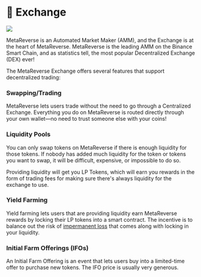 # 🔄 Exchange

![](../../.gitbook/assets/docs-masthead-19-.png)

MetaReverse is an Automated Market Maker (AMM), and the Exchange is at the heart of MetaReverse. MetaReverse is the leading AMM on the Binance Smart Chain, and as statistics tell, the most popular Decentralized Exchange (DEX) ever!

The MetaReverse Exchange offers several features that support decentralized trading:

### Swapping/Trading

MetaReverse lets users trade without the need to go through a Centralized Exchange. Everything you do on MetaReverse is routed directly through your own wallet—no need to trust someone else with your coins!

### Liquidity Pools

You can only swap tokens on MetaReverse if there is enough liquidity for those tokens. If nobody has added much liquidity for the token or tokens you want to swap, it will be difficult, expensive, or impossible to do so.

Providing liquidity will get you LP Tokens, which will earn you rewards in the form of trading fees for making sure there's always liquidity for the exchange to use.

### Yield Farming

Yield farming lets users that are providing liquidity earn MetaReverse rewards by locking their LP tokens into a smart contract. The incentive is to balance out the risk of [impermanent loss](https://academy.binance.com/en/articles/impermanent-loss-explained) that comes along with locking in your liquidity.

### Initial Farm Offerings (IFOs)

An Initial Farm Offering is an event that lets users buy into a limited-time offer to purchase new tokens. The IFO price is usually very generous.
